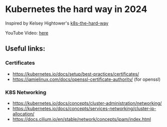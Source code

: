 # Kubernetes the hard way in 2024

Inspired by Kelsey Hightower's [k8s-the-hard-way](https://github.com/kelseyhightower/kubernetes-the-hard-way) 

YouTube Video: [here](https://www.youtube.com/watch?v=KE7tlO5d1Es)

## Useful links: 

### Certificates
- https://kubernetes.io/docs/setup/best-practices/certificates/ 
- https://jamielinux.com/docs/openssl-certificate-authority/ (for openssl)

### K8S Networking 

- https://kubernetes.io/docs/concepts/cluster-administration/networking/
- https://kubernetes.io/docs/concepts/services-networking/cluster-ip-allocation/
- https://docs.cilium.io/en/stable/network/concepts/ipam/index.html
